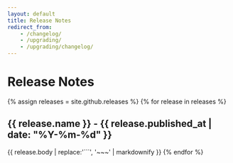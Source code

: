 ```yaml
---
layout: default
title: Release Notes
redirect_from:
    - /changelog/
    - /upgrading/
    - /upgrading/changelog/
---
```


# Release Notes

{% assign releases = site.github.releases %}
{% for release in releases %}

## {{ release.name }} - {{ release.published_at | date: "%Y-%m-%d" }}

{{ release.body | replace:'```', '~~~' | markdownify }}
{% endfor %}
